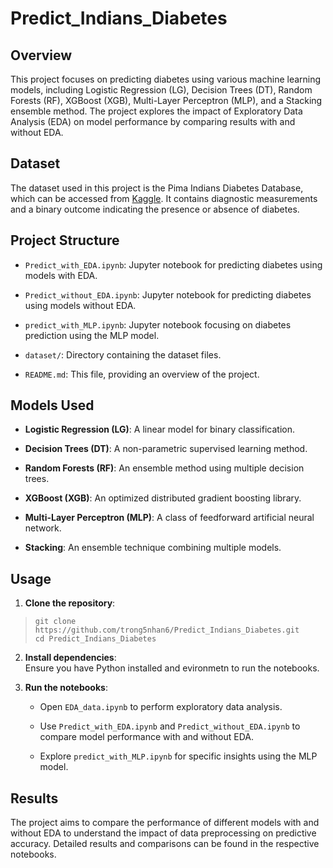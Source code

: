 # Predict_Indians_Diabetes

## Overview

This project focuses on predicting diabetes using various machine learning models, including Logistic Regression (LG), Decision Trees (DT), Random Forests (RF), XGBoost (XGB), Multi-Layer Perceptron (MLP), and a Stacking ensemble method. The project explores the impact of Exploratory Data Analysis (EDA) on model performance by comparing results with and without EDA.

## Dataset

The dataset used in this project is the Pima Indians Diabetes Database, which can be accessed from  [Kaggle](https://www.kaggle.com/datasets/uciml/pima-indians-diabetes-database/data). It contains diagnostic measurements and a binary outcome indicating the presence or absence of diabetes.

## Project Structure
    
-   `Predict_with_EDA.ipynb`: Jupyter notebook for predicting diabetes using models with EDA.
    
-   `Predict_without_EDA.ipynb`: Jupyter notebook for predicting diabetes using models without EDA.
    
-   `predict_with_MLP.ipynb`: Jupyter notebook focusing on diabetes prediction using the MLP model.
    
-   `dataset/`: Directory containing the dataset files.
        
-   `README.md`: This file, providing an overview of the project.
    

## Models Used

-   **Logistic Regression (LG)**: A linear model for binary classification.
    
-   **Decision Trees (DT)**: A non-parametric supervised learning method.
    
-   **Random Forests (RF)**: An ensemble method using multiple decision trees.
    
-   **XGBoost (XGB)**: An optimized distributed gradient boosting library.
    
-   **Multi-Layer Perceptron (MLP)**: A class of feedforward artificial neural network.
    
-   **Stacking**: An ensemble technique combining multiple models.
    

## Usage

1.  **Clone the repository**:

>     git clone https://github.com/trong5nhan6/Predict_Indians_Diabetes.git
>     cd Predict_Indians_Diabetes

    
2.  **Install dependencies**:  
    Ensure you have Python installed and evironmetn to run the notebooks.
        
3.  **Run the notebooks**:
    
    -   Open  `EDA_data.ipynb`  to perform exploratory data analysis.
        
    -   Use  `Predict_with_EDA.ipynb`  and  `Predict_without_EDA.ipynb`  to compare model performance with and without EDA.
        
    -   Explore  `predict_with_MLP.ipynb`  for specific insights using the MLP model.
        

## Results

The project aims to compare the performance of different models with and without EDA to understand the impact of data preprocessing on predictive accuracy. Detailed results and comparisons can be found in the respective notebooks.